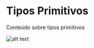 # Tipos Primitivos

Conteúdo sobre tipos primitivos 

![alt text](http://www.universidadejava.com.br/images/2011-06-15-java-tipos-primitivos-01.png) 
